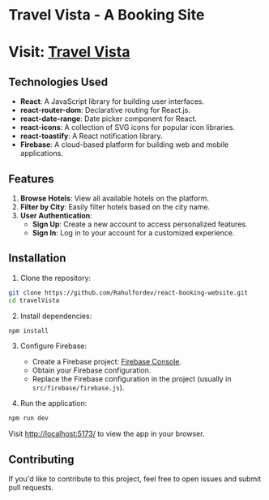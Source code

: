 # Travel Vista - A Booking Site
# Visit: [Travel Vista](https://booking-rahulfordev.netlify.app/)

## Technologies Used

- **React**: A JavaScript library for building user interfaces.
- **react-router-dom**: Declarative routing for React.js.
- **react-date-range**: Date picker component for React.
- **react-icons**: A collection of SVG icons for popular icon libraries.
- **react-toastify**: A React notification library.
- **Firebase**: A cloud-based platform for building web and mobile applications.

## Features

1. **Browse Hotels**: View all available hotels on the platform.
2. **Filter by City**: Easily filter hotels based on the city name.
3. **User Authentication**:
    - **Sign Up**: Create a new account to access personalized features.
    - **Sign In**: Log in to your account for a customized experience.

## Installation

1. Clone the repository:

```bash
git clone https://github.com/Rahulfordev/react-booking-website.git
cd travelVista
```

2. Install dependencies:

```bash
npm install
```

3. Configure Firebase:

   - Create a Firebase project: [Firebase Console](https://console.firebase.google.com/).
   - Obtain your Firebase configuration.
   - Replace the Firebase configuration in the project (usually in `src/firebase/firebase.js`).

4. Run the application:

```bash
npm run dev
```

Visit [http://localhost:5173/](http://localhost:5173/) to view the app in your browser.

## Contributing

If you'd like to contribute to this project, feel free to open issues and submit pull requests.
